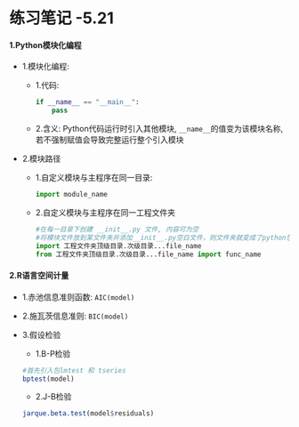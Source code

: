 # 练习笔记 -5.21

#### 1.Python模块化编程

- 1.模块化编程: 
  
  - 1.代码: 
  
    ``` python
    if __name__ == "__main__":
    	pass	
    ```
  
  - 2.含义: Python代码运行时引入其他模块, `__name__`的值变为该模块名称, 若不强制赋值会导致完整运行整个引入模块
  
- 2.模块路径

  - 1.自定义模块与主程序在同一目录: 

    ```python
    import module_name
    ```

  - 2.自定义模块与主程序在同一工程文件夹

    ```python
    #在每一目录下创建 __init__.py 文件, 内容可为空
    #将模块文件放到某文件夹并添加__init__.py空白文件，则文件夹就变成了python包
    import 工程文件夹顶级目录.次级目录...file_name
    from 工程文件夹顶级目录.次级目录...file_name import func_name
    ```

#### 2.R语言空间计量

- 1.赤池信息准则函数: `AIC(model)`

- 2.施瓦茨信息准则: `BIC(model)`

- 3.假设检验

  - 1.B-P检验

  ```R
  #首先引入包lmtest 和 tseries
  bptest(model)
  ```
  - 2.J-B检验

  ```R
  jarque.beta.test(model$residuals)
  ```

  